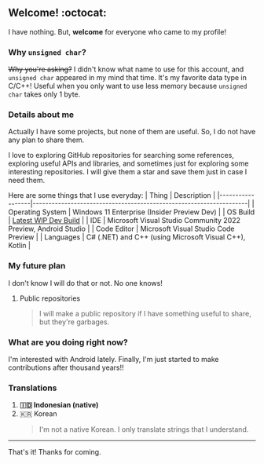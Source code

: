 <!--
### Hi there 👋
-->

## Welcome! :octocat:
I have nothing. But, **welcome** for everyone who came to my profile!

### Why `unsigned char`?
~~Why you're asking?~~ I didn't know what name to use for this account, and `unsigned char` appeared in my mind that time. It's my favorite data type in C/C++! Useful when you only want to use less memory because `unsigned char` takes only 1 byte.

### Details about me
Actually I have some projects, but none of them are useful. So, I do not have any plan to share them.

I love to exploring GitHub repositories for searching some references, exploring useful APIs and libraries, and sometimes just for exploring some interesting repositories. I will give them a star and save them just in case I need them.

Here are some things that I use everyday:
|      Thing       |                      Description                                   |
|------------------|--------------------------------------------------------------------|
| Operating System | Windows 11 Enterprise (Insider Preview Dev)                        |
|     OS Build     | [Latest WIP Dev Build](https://aka.ms/DevLatest)                   |
|       IDE        | Microsoft Visual Studio Community 2022 Preview, Android Studio     |
|   Code Editor    | Microsoft Visual Studio Code Preview                               |
|    Languages     | C# (.NET) and C++ (using Microsoft Visual C++), Kotlin             |

### My future plan
I don't know I will do that or not. No one knows!

1. Public repositories
   > I will make a public repository if I have something useful to share, but they're garbages.

### What are you doing right now?
I'm interested with Android lately. Finally, I'm just started to make contributions after thousand years!!

### Translations
1. **🇮🇩 Indonesian (native)**  
2. 🇰🇷 Korean
   > I'm not a native Korean. I only translate strings that I understand.

___
That's it! Thanks for coming.

<!--
I love templates! So, please do not remove everything below. Thank you! :D
-->

<!--
**unsignedchar-256/unsignedchar-256** is a ✨ _special_ ✨ repository because its `README.md` (this file) appears on your GitHub profile.

Here are some ideas to get you started:

- 🔭 I’m currently working on ...
- 🌱 I’m currently learning ...
- 👯 I’m looking to collaborate on ...
- 🤔 I’m looking for help with ...
- 💬 Ask me about ...
- 📫 How to reach me: ...
- 😄 Pronouns: ...
- ⚡ Fun fact: ...
-->

